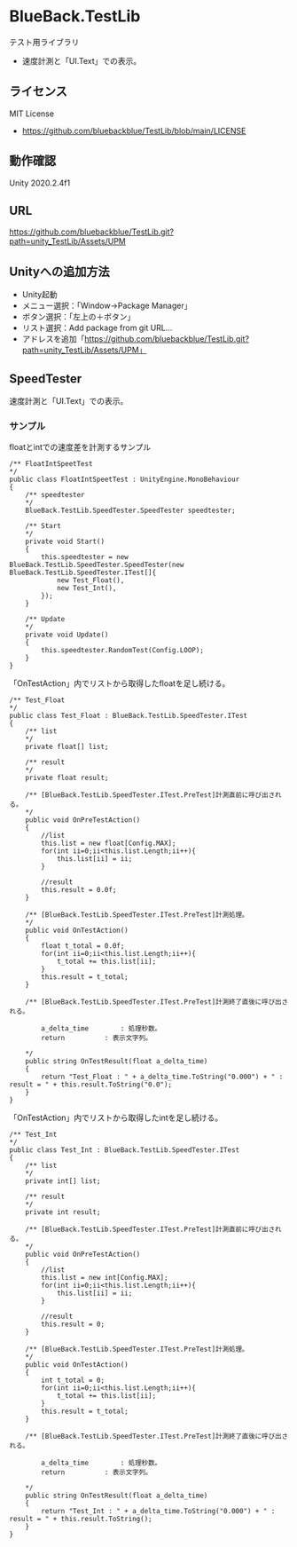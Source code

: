 # BlueBack.TestLib
テスト用ライブラリ
* 速度計測と「UI.Text」での表示。

## ライセンス
MIT License
* https://github.com/bluebackblue/TestLib/blob/main/LICENSE

## 動作確認
Unity 2020.2.4f1

## URL
https://github.com/bluebackblue/TestLib.git?path=unity_TestLib/Assets/UPM

## Unityへの追加方法
* Unity起動
* メニュー選択：「Window->Package Manager」
* ボタン選択：「左上の＋ボタン」
* リスト選択：Add package from git URL...
* アドレスを追加「https://github.com/bluebackblue/TestLib.git?path=unity_TestLib/Assets/UPM」

## SpeedTester
速度計測と「UI.Text」での表示。

### サンプル

floatとintでの速度差を計測するサンプル

```
/** FloatIntSpeetTest
*/
public class FloatIntSpeetTest : UnityEngine.MonoBehaviour
{
	/** speedtester
	*/
	BlueBack.TestLib.SpeedTester.SpeedTester speedtester;
	
	/** Start
	*/
	private void Start()
	{
		this.speedtester = new BlueBack.TestLib.SpeedTester.SpeedTester(new BlueBack.TestLib.SpeedTester.ITest[]{
			new Test_Float(),
			new Test_Int(),
		});
	}
	
	/** Update
	*/
	private void Update()
	{
		this.speedtester.RandomTest(Config.LOOP);
	}
}
```

「OnTestAction」内でリストから取得したfloatを足し続ける。
```
/** Test_Float
*/
public class Test_Float : BlueBack.TestLib.SpeedTester.ITest
{
	/** list
	*/
	private float[] list;

	/** result
	*/
	private float result;

	/** [BlueBack.TestLib.SpeedTester.ITest.PreTest]計測直前に呼び出される。
	*/
	public void OnPreTestAction()
	{
		//list
		this.list = new float[Config.MAX];
		for(int ii=0;ii<this.list.Length;ii++){
			this.list[ii] = ii;
		}

		//result
		this.result = 0.0f;
	}

	/** [BlueBack.TestLib.SpeedTester.ITest.PreTest]計測処理。
	*/
	public void OnTestAction()
	{
		float t_total = 0.0f;
		for(int ii=0;ii<this.list.Length;ii++){
			t_total += this.list[ii];
		}
		this.result = t_total;
	}

	/** [BlueBack.TestLib.SpeedTester.ITest.PreTest]計測終了直後に呼び出される。

		a_delta_time		: 処理秒数。
		return			: 表示文字列。

	*/
	public string OnTestResult(float a_delta_time)
	{
		return "Test_Float : " + a_delta_time.ToString("0.000") + " : result = " + this.result.ToString("0.0");
	}
}
```

「OnTestAction」内でリストから取得したintを足し続ける。
```
/** Test_Int
*/
public class Test_Int : BlueBack.TestLib.SpeedTester.ITest
{
	/** list
	*/
	private int[] list;

	/** result
	*/
	private int result;

	/** [BlueBack.TestLib.SpeedTester.ITest.PreTest]計測直前に呼び出される。
	*/
	public void OnPreTestAction()
	{
		//list
		this.list = new int[Config.MAX];
		for(int ii=0;ii<this.list.Length;ii++){
			this.list[ii] = ii;
		}

		//result
		this.result = 0;
	}

	/** [BlueBack.TestLib.SpeedTester.ITest.PreTest]計測処理。
	*/
	public void OnTestAction()
	{
		int t_total = 0;
		for(int ii=0;ii<this.list.Length;ii++){
			t_total += this.list[ii];
		}
		this.result = t_total;
	}

	/** [BlueBack.TestLib.SpeedTester.ITest.PreTest]計測終了直後に呼び出される。

		a_delta_time		: 処理秒数。
		return			: 表示文字列。

	*/
	public string OnTestResult(float a_delta_time)
	{
		return "Test_Int : " + a_delta_time.ToString("0.000") + " : result = " + this.result.ToString();
	}
}
```

